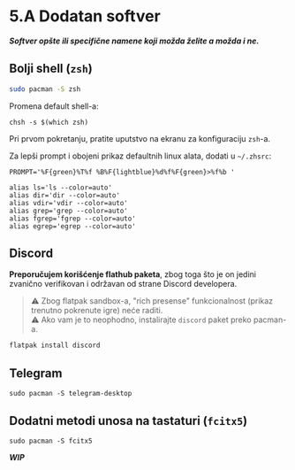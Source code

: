 # 5.A Dodatan softver
***Softver opšte ili specifične namene koji možda želite a možda i ne.***

## Bolji shell (`zsh`)
```sh
sudo pacman -S zsh
```

Promena default shell-a:
```
chsh -s $(which zsh)
```

Pri prvom pokretanju, pratite uputstvo na ekranu za konfiguraciju `zsh`-a.  

Za lepši prompt i obojeni prikaz defaultnih linux alata, dodati u `~/.zhsrc`:
```
PROMPT='%F{green}%T%f %B%F{lightblue}%d%f%F{green}>%f%b '

alias ls='ls --color=auto'
alias dir='dir --color=auto'
alias vdir='vdir --color=auto'
alias grep='grep --color=auto'
alias fgrep='fgrep --color=auto'
alias egrep='egrep --color=auto'
```

## Discord
**Preporučujem korišćenje flathub paketa**, zbog toga što je on jedini zvanično verifikovan i održavan od strane Discord developera.  

> ⚠️ Zbog flatpak sandbox-a, "rich presense" funkcionalnost (prikaz trenutno pokrenute igre) neće raditi.  
> ⚠️ Ako vam je to neophodno, instalirajte `discord` paket preko pacman-a. 

```sh
flatpak install discord
```

## Telegram
```
sudo pacman -S telegram-desktop
```

## Dodatni metodi unosa na tastaturi (`fcitx5`)
```
sudo pacman -S fcitx5
```

***WIP***